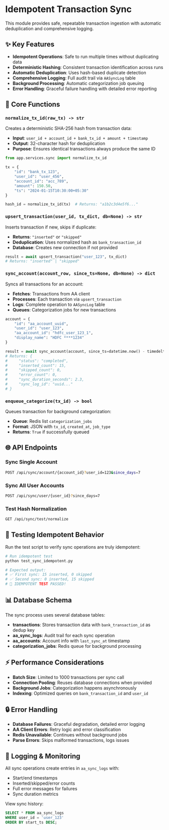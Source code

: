 # Idempotent Transaction Sync

This module provides safe, repeatable transaction ingestion with automatic deduplication and comprehensive logging.

## ✨ Key Features

- **Idempotent Operations**: Safe to run multiple times without duplicating data
- **Deterministic Hashing**: Consistent transaction identification across runs
- **Automatic Deduplication**: Uses hash-based duplicate detection
- **Comprehensive Logging**: Full audit trail via `AASyncLog` table
- **Background Processing**: Automatic categorization job queuing
- **Error Handling**: Graceful failure handling with detailed error reporting

## 🔧 Core Functions

### `normalize_tx_id(raw_tx) -> str`
Creates a deterministic SHA-256 hash from transaction data:
- **Input**: `user_id + account_id + bank_tx_id + amount + timestamp`
- **Output**: 32-character hash for deduplication
- **Purpose**: Ensures identical transactions always produce the same ID

```python
from app.services.sync import normalize_tx_id

tx = {
    "id": "bank_tx_123",
    "user_id": "user_456", 
    "account_id": "acc_789",
    "amount": 150.50,
    "ts": "2024-01-15T10:30:00+05:30"
}

hash_id = normalize_tx_id(tx)  # Returns: "a1b2c3d4e5f6..."
```

### `upsert_transaction(user_id, tx_dict, db=None) -> str`
Inserts transaction if new, skips if duplicate:
- **Returns**: `"inserted"` or `"skipped"`
- **Deduplication**: Uses normalized hash as `bank_transaction_id`
- **Database**: Creates new connection if not provided

```python
result = await upsert_transaction("user_123", tx_dict)
# Returns: "inserted" | "skipped"
```

### `sync_account(account_row, since_ts=None, db=None) -> dict`
Syncs all transactions for an account:
- **Fetches**: Transactions from AA client
- **Processes**: Each transaction via `upsert_transaction`
- **Logs**: Complete operation to `AASyncLog` table
- **Queues**: Categorization jobs for new transactions

```python
account = {
    "id": "aa_account_uuid",
    "user_id": "user_123", 
    "aa_account_id": "hdfc_user_123_1",
    "display_name": "HDFC ****1234"
}

result = await sync_account(account, since_ts=datetime.now() - timedelta(days=7))
# Returns: {
#     "status": "completed",
#     "inserted_count": 15,
#     "skipped_count": 0,
#     "error_count": 0,
#     "sync_duration_seconds": 2.3,
#     "sync_log_id": "uuid..."
# }
```

### `enqueue_categorize(tx_id) -> bool`
Queues transaction for background categorization:
- **Queue**: Redis list `categorization_jobs`
- **Format**: JSON with `tx_id`, `created_at`, `job_type`
- **Returns**: `True` if successfully queued

## 🌐 API Endpoints

### Sync Single Account
```bash
POST /api/sync/account/{account_id}?user_id=123&since_days=7
```

### Sync All User Accounts  
```bash
POST /api/sync/user/{user_id}?since_days=7
```

### Test Hash Normalization
```bash
GET /api/sync/test/normalize
```

## 🧪 Testing Idempotent Behavior

Run the test script to verify sync operations are truly idempotent:

```bash
# Run idempotent test
python test_sync_idempotent.py

# Expected output:
# ✅ First sync: 15 inserted, 0 skipped  
# ✅ Second sync: 0 inserted, 15 skipped
# 🎉 IDEMPOTENT TEST PASSED!
```

## 📊 Database Schema

The sync process uses several database tables:

- **transactions**: Stores transaction data with `bank_transaction_id` as dedup key
- **aa_sync_logs**: Audit trail for each sync operation
- **aa_accounts**: Account info with `last_sync_at` timestamp
- **categorization_jobs**: Redis queue for background processing

## ⚡ Performance Considerations

- **Batch Size**: Limited to 1000 transactions per sync call
- **Connection Pooling**: Reuses database connections when provided
- **Background Jobs**: Categorization happens asynchronously
- **Indexing**: Optimized queries on `bank_transaction_id` and `user_id`

## 🔒 Error Handling

- **Database Failures**: Graceful degradation, detailed error logging
- **AA Client Errors**: Retry logic and error classification  
- **Redis Unavailable**: Continues without background jobs
- **Parse Errors**: Skips malformed transactions, logs issues

## 📝 Logging & Monitoring

All sync operations create entries in `aa_sync_logs` with:
- Start/end timestamps
- Inserted/skipped/error counts
- Full error messages for failures
- Sync duration metrics

View sync history:
```sql
SELECT * FROM aa_sync_logs 
WHERE user_id = 'user_123' 
ORDER BY start_ts DESC;
